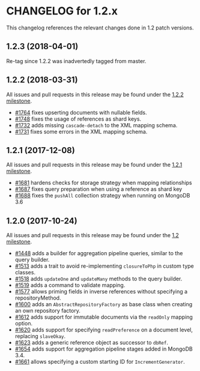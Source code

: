 CHANGELOG for 1.2.x
===================

This changelog references the relevant changes done in 1.2 patch versions.

1.2.3 (2018-04-01)
------------------

Re-tag since 1.2.2 was inadvertedly tagged from master.

1.2.2 (2018-03-31)
------------------

All issues and pull requests in this release may be found under the
[1.2.2 milestone](https://github.com/doctrine/mongodb-odm/issues?q=milestone%3A1.2.2).

* [#1764](https://github.com/doctrine/mongodb-odm/pull/1764) fixes upserting documents with nullable fields.
* [#1748](https://github.com/doctrine/mongodb-odm/pull/1748) fixes the usage of references as shard keys.
* [#1732](https://github.com/doctrine/mongodb-odm/pull/1732) adds missing `cascade-detach` to the XML mapping schema.
* [#1731](https://github.com/doctrine/mongodb-odm/pull/1731) fixes some errors in the XML mapping schema. 

1.2.1 (2017-12-08)
------------------

All issues and pull requests in this release may be found under the
[1.2.1 milestone](https://github.com/doctrine/mongodb-odm/issues?q=milestone%3A1.2.1).

* [#1681](https://github.com/doctrine/mongodb-odm/pull/1681) hardens checks for storage strategy when mapping relationships
* [#1687](https://github.com/doctrine/mongodb-odm/pull/1687) fixes query preparation when using a reference as shard key
* [#1688](https://github.com/doctrine/mongodb-odm/pull/1688) fixes the `pushAll` collection strategy when running on MongoDB 3.6

1.2.0 (2017-10-24)
------------------

All issues and pull requests in this release may be found under the
[1.2 milestone](https://github.com/doctrine/mongodb-odm/issues?q=milestone%3A1.2).

* [#1448](https://github.com/doctrine/mongodb-odm/pull/1448) adds a builder for aggregation pipeline queries, similar to the query builder.
* [#1513](https://github.com/doctrine/mongodb-odm/pull/1513) adds a trait to avoid re-implementing `closureToPhp` in custom type classes.
* [#1518](https://github.com/doctrine/mongodb-odm/pull/1518) adds `updateOne` and `updateMany` methods to the query builder. 
* [#1519](https://github.com/doctrine/mongodb-odm/pull/1519) adds a command to validate mapping.
* [#1577](https://github.com/doctrine/mongodb-odm/pull/1577) allows priming fields in inverse references without specifying a repositoryMethod.
* [#1600](https://github.com/doctrine/mongodb-odm/pull/1600) adds an `AbstractRepositoryFactory` as base class when creating an own repository factory.
* [#1612](https://github.com/doctrine/mongodb-odm/pull/1612) adds support for immutable documents via the `readOnly` mapping option.
* [#1620](https://github.com/doctrine/mongodb-odm/pull/1620) adds support for specifying `readPreference` on a document level, replacing `slaveOkay`.
* [#1623](https://github.com/doctrine/mongodb-odm/pull/1623) adds a generic reference object as successor to `dbRef`.
* [#1654](https://github.com/doctrine/mongodb-odm/pull/1654) adds support for aggregation pipeline stages added in MongoDB 3.4.
* [#1661](https://github.com/doctrine/mongodb-odm/pull/1661) allows specifying a custom starting ID for `IncrementGenerator`.
